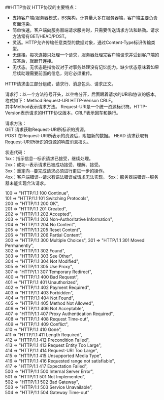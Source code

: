 ##HTTP协议
HTTP协议的主要特点：

- 支持客户端/服务器模式，BS架构，计算量大多在服务器端，客户端主要负责页面渲染。
- 简单快速，客户端向服务器端请求服务时，只需要传送请求方法和路劲。请求方法常有GET/HEAD/POST。
- 灵活。HTTP允许传输任意类型的数据对象，通过Content-Type标识传输类型。
- 无连接。每次连接只处理一个请求，服务器处理完客户端请求并受到客户端的应答后，就断开连接。
- 无状态。无状态是指协议对于对事务处理没有记忆能力。缺少状态意味着如果后续助理需要前面的信息，则它必须重传。

HTTP请求由三部分组成，请求行、消息包头、请求正文。

请求行：以一个方法符号开头，以空格分开，后面跟着请求的URI和协议的版本。格式如下：Method Request-URI HTTP-Verison CRLF。  
其中Method表示请求方法。  Request-URI是一个统一资源标识符。HTTP-Version表示请求的HTTP协议版本。CRLF表示回车和换行。

请求方法：  
GET 请求获取Request-URI所标识的资源。  
POST 在Request-URI所表示的资源后，附加新的数据。
HEAD 请求获取有Request-URI所标识的资源的响应消息报头。

状态代码：  
1xx：指示信息--标识请求已接受，继续处理。  
2xx：成功--表示请求已被成功接受、理解、接受。  
3xx：重定向--要完成请求必须进行更进一步的操作。  
4xx：客户端错误--请求有语法错误或请求无法实现。
5xx：服务器端错误--服务器未能实现合法请求。

100 => "HTTP/1.1 100 Continue",   
101 => "HTTP/1.1 101 Switching Protocols",  
200 => "HTTP/1.1 200 OK",  
201 => "HTTP/1.1 201 Created",   
202 => "HTTP/1.1 202 Accepted",   
203 => "HTTP/1.1 203 Non-Authoritative Information",   
204 => "HTTP/1.1 204 No Content",   
205 => "HTTP/1.1 205 Reset Content",   
206 => "HTTP/1.1 206 Partial Content",   
300 => "HTTP/1.1 300 Multiple Choices", 
301 => "HTTP/1.1 301 Moved Permanently",   
302 => "HTTP/1.1 302 Found",   
303 => "HTTP/1.1 303 See Other",   
304 => "HTTP/1.1 304 Not Modified",   
305 => "HTTP/1.1 305 Use Proxy",   
307 => "HTTP/1.1 307 Temporary Redirect",   
400 => "HTTP/1.1 400 Bad Request",   
401 => "HTTP/1.1 401 Unauthorized",   
402 => "HTTP/1.1 402 Payment Required",   
403 => "HTTP/1.1 403 Forbidden",   
404 => "HTTP/1.1 404 Not Found",   
405 => "HTTP/1.1 405 Method Not Allowed",   
406 => "HTTP/1.1 406 Not Acceptable",   
407 => "HTTP/1.1 407 Proxy Authentication Required",   
408 => "HTTP/1.1 408 Request Time-out",   
409 => "HTTP/1.1 409 Conflict",   
410 => "HTTP/1.1 410 Gone",   
411 => "HTTP/1.1 411 Length Required",   
412 => "HTTP/1.1 412 Precondition Failed",   
413 => "HTTP/1.1 413 Request Entity Too Large",   
414 => "HTTP/1.1 414 Request-URI Too Large",   
415 => "HTTP/1.1 415 Unsupported Media Type",   
416 => "HTTP/1.1 416 Requested range not satisfiable",   
417 => "HTTP/1.1 417 Expectation Failed",   
500 => "HTTP/1.1 500 Internal Server Error",   
501 => "HTTP/1.1 501 Not Implemented",   
502 => "HTTP/1.1 502 Bad Gateway",   
503 => "HTTP/1.1 503 Service Unavailable",   
504 => "HTTP/1.1 504 Gateway Time-out"    
